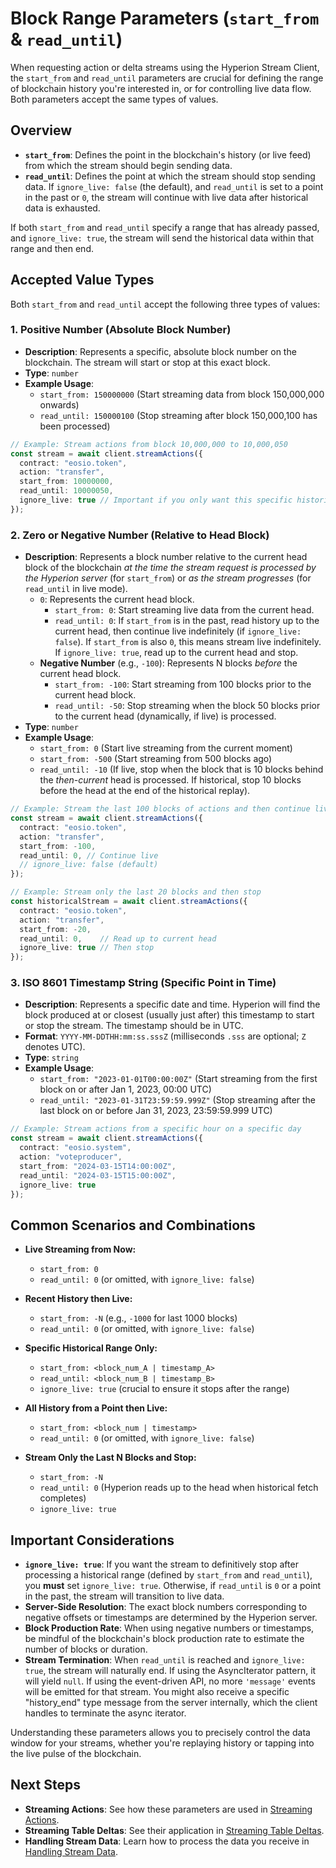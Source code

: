 # Block Range Parameters (`start_from` & `read_until`)

When requesting action or delta streams using the Hyperion Stream Client, the `start_from` and `read_until` parameters are crucial for defining the range of blockchain history you're interested in, or for controlling live data flow. Both parameters accept the same types of values.

## Overview

*   **`start_from`**: Defines the point in the blockchain's history (or live feed) from which the stream should begin sending data.
*   **`read_until`**: Defines the point at which the stream should stop sending data. If `ignore_live: false` (the default), and `read_until` is set to a point in the past or `0`, the stream will continue with live data after historical data is exhausted.

If both `start_from` and `read_until` specify a range that has already passed, and `ignore_live: true`, the stream will send the historical data within that range and then end.

## Accepted Value Types

Both `start_from` and `read_until` accept the following three types of values:

### 1. Positive Number (Absolute Block Number)

*   **Description**: Represents a specific, absolute block number on the blockchain. The stream will start or stop at this exact block.
*   **Type**: `number`
*   **Example Usage**:
    *   `start_from: 150000000` (Start streaming data from block 150,000,000 onwards)
    *   `read_until: 150000100` (Stop streaming after block 150,000,100 has been processed)

```typescript
// Example: Stream actions from block 10,000,000 to 10,000,050
const stream = await client.streamActions({
  contract: "eosio.token",
  action: "transfer",
  start_from: 10000000,
  read_until: 10000050,
  ignore_live: true // Important if you only want this specific historical range
});
```

### 2. Zero or Negative Number (Relative to Head Block)

*   **Description**: Represents a block number relative to the current head block of the blockchain *at the time the stream request is processed by the Hyperion server* (for `start_from`) or *as the stream progresses* (for `read_until` in live mode).
    *   `0`: Represents the current head block.
        *   `start_from: 0`: Start streaming live data from the current head.
        *   `read_until: 0`: If `start_from` is in the past, read history up to the current head, then continue live indefinitely (if `ignore_live: false`). If `start_from` is also `0`, this means stream live indefinitely. If `ignore_live: true`, read up to the current head and stop.
    *   **Negative Number** (e.g., `-100`): Represents N blocks *before* the current head block.
        *   `start_from: -100`: Start streaming from 100 blocks prior to the current head block.
        *   `read_until: -50`: Stop streaming when the block 50 blocks prior to the current head (dynamically, if live) is processed.
*   **Type**: `number`
*   **Example Usage**:
    *   `start_from: 0` (Start live streaming from the current moment)
    *   `start_from: -500` (Start streaming from 500 blocks ago)
    *   `read_until: -10` (If live, stop when the block that is 10 blocks behind the *then-current* head is processed. If historical, stop 10 blocks before the head at the end of the historical replay).

```typescript
// Example: Stream the last 100 blocks of actions and then continue live
const stream = await client.streamActions({
  contract: "eosio.token",
  action: "transfer",
  start_from: -100,
  read_until: 0, // Continue live
  // ignore_live: false (default)
});

// Example: Stream only the last 20 blocks and then stop
const historicalStream = await client.streamActions({
  contract: "eosio.token",
  action: "transfer",
  start_from: -20,
  read_until: 0,    // Read up to current head
  ignore_live: true // Then stop
});
```

### 3. ISO 8601 Timestamp String (Specific Point in Time)

*   **Description**: Represents a specific date and time. Hyperion will find the block produced at or closest (usually just after) this timestamp to start or stop the stream. The timestamp should be in UTC.
*   **Format**: `YYYY-MM-DDTHH:mm:ss.sssZ` (milliseconds `.sss` are optional; `Z` denotes UTC).
*   **Type**: `string`
*   **Example Usage**:
    *   `start_from: "2023-01-01T00:00:00Z"` (Start streaming from the first block on or after Jan 1, 2023, 00:00 UTC)
    *   `read_until: "2023-01-31T23:59:59.999Z"` (Stop streaming after the last block on or before Jan 31, 2023, 23:59:59.999 UTC)

```typescript
// Example: Stream actions from a specific hour on a specific day
const stream = await client.streamActions({
  contract: "eosio.system",
  action: "voteproducer",
  start_from: "2024-03-15T14:00:00Z",
  read_until: "2024-03-15T15:00:00Z",
  ignore_live: true
});
```

## Common Scenarios and Combinations

*   **Live Streaming from Now:**
    *   `start_from: 0`
    *   `read_until: 0` (or omitted, with `ignore_live: false`)

*   **Recent History then Live:**
    *   `start_from: -N` (e.g., `-1000` for last 1000 blocks)
    *   `read_until: 0` (or omitted, with `ignore_live: false`)

*   **Specific Historical Range Only:**
    *   `start_from: <block_num_A | timestamp_A>`
    *   `read_until: <block_num_B | timestamp_B>`
    *   `ignore_live: true` (crucial to ensure it stops after the range)

*   **All History from a Point then Live:**
    *   `start_from: <block_num | timestamp>`
    *   `read_until: 0` (or omitted, with `ignore_live: false`)

*   **Stream Only the Last N Blocks and Stop:**
    *   `start_from: -N`
    *   `read_until: 0` (Hyperion reads up to the head when historical fetch completes)
    *   `ignore_live: true`

## Important Considerations

*   **`ignore_live: true`**: If you want the stream to definitively stop after processing a historical range (defined by `start_from` and `read_until`), you **must** set `ignore_live: true`. Otherwise, if `read_until` is `0` or a point in the past, the stream will transition to live data.
*   **Server-Side Resolution**: The exact block numbers corresponding to negative offsets or timestamps are determined by the Hyperion server.
*   **Block Production Rate**: When using negative numbers or timestamps, be mindful of the blockchain's block production rate to estimate the number of blocks or duration.
*   **Stream Termination**: When `read_until` is reached and `ignore_live: true`, the stream will naturally end. If using the AsyncIterator pattern, it will yield `null`. If using the event-driven API, no more `'message'` events will be emitted for that stream. You might also receive a specific "history_end" type message from the server internally, which the client handles to terminate the async iterator.

Understanding these parameters allows you to precisely control the data window for your streams, whether you're replaying history or tapping into the live pulse of the blockchain.

## Next Steps

*   **Streaming Actions**: See how these parameters are used in [Streaming Actions](./streaming-actions.md).
*   **Streaming Table Deltas**: See their application in [Streaming Table Deltas](./streaming-table-deltas.md).
*   **Handling Stream Data**: Learn how to process the data you receive in [Handling Stream Data](./data-handling.md).